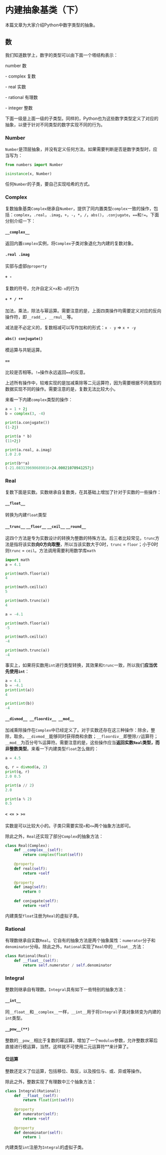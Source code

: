 # 内建抽象基类（下）

本篇文章为大家介绍Python中数字类型的抽象。

## 数

我们知道数学上，数字的类型可以由下面一个塔结构表示：

number 数

\- complex 复数

\- real 实数

\- rational 有理数

\- integer 整数

下面一级是上面一级的子类型。同样的，Python也为这些数字类型定义了对应的抽象，以便于针对不同类型的数字实现不同的行为。

### Number

`Number`是顶层抽象，并没有定义任何方法。如果需要判断是否是数字类型时，应当写为：

```python
from numbers import Number

isinstance(x, Number)
```

任何`Number`的子类，要自己实现哈希的方式。

### Complex

复数抽象基类`Complex`继承自`Number`，提供了同内置类型`complex`一致的操作，包括：`complex`，`.real`，`.imag`，`+`，`-`，`*`，`/`，`abs()`，`.conjugate`，`==`和`!=`。下面分别介绍一下：

#### `__complex__`

返回内置`complex`实例，将`Complex`子类对象退化为内建的复数对象。

#### `.real .imag`

实部与虚部`@property`

#### `+ -`

复数的符号，允许自定义`+x`和`-x`的行为

#### `+ * / **`

加法，乘法，除法与幂运算。需要注意的是，上面四类操作均需要定义对应的反向操作符，即`__radd__`，`__rmul__`等。

减法是不必定义的，复数相减可以写作加和的形式：`x - y` => `x + -y`

#### `abs() conjugate()`

模运算与共轭运算。

#### `==`

比较是否相等。`!=`操作永远返回`==`的反意。

上述所有操作中，较难实现的是加减乘除等二元运算符，因为需要根据不同类型的数据实现不同的操作。需要注意的是，复数无法比较大小。

来看一下内建`complex`类型的操作：

```python
a = 1 + 2j
b = complex(3, -4)

print(a.conjugate())
(1-2j)

print(a * b)
(11+2j)

print(a.real, a.imag)
1.0 2.0

print(b**a)
(-21.083139690689016+24.00021070941257j)
```

### Real

复数下面是实数。实数继承自复数类，在其基础上增加了针对于实数的一些操作：

#### `__float__`

转换为内建`float`类型

#### `__trunc__` `__floor__` `__ceil__` `__round__`

这四个方法是专为实数设计的转换为整数的特殊方法。后三者比较常见，`trunc`方法是指将该实数**向0方向取整**，所以当该实数大于0时，`trunc` = `floor`；小于0时则`trunc` = `ceil`。方法调用需要利用数学库`math`

```python
import math
a = 4.1

print(math.floor(a))
4

print(math.ceil(a))
5

print(math.trunc(a))
4

a = -4.1

print(math.floor(a))
-5

print(math.ceil(a))
-4

print(math.trunc(a))
-4
```

事实上，如果将实数用`int`进行类型转换，其效果和`trunc`一致，所以我们**应当优先使用`int`**：

```python
a = 4.1
b = -4.1
print(int(a))
4

print(int(b))
-4
```

#### `__divmod__ __floordiv__ __mod__`

加减乘除操作在`Complex`中已经定义了。对于实数还存在这三种操作：除余，整除，取余。`__divmod__`能够同时获得商和余数；`__floordiv__`即整除`//`运算符；`__mod__`为百分号%运算符。需要注意的是，这些操作应当**返回实数`Real`类型，而非整数类型**。来看一下内建类型`float`怎么做的：

```python
a = 4.5

q, r = divmod(a, 2)
print(q, r)
2.0 0.5

print(a // 2)
2.0

print(a % 2)
0.5
```

#### `< <= > >=`

实数是可以比较大小的。子类只需要实现`<`和`<=`两个抽象方法即可。

除此之外，`Real`还实现了部分`Complex`的抽象方法：

```python
class Real(Complex):
    def __complex__(self):
        return complex(float(self))
    
    @property
    def real(self):
        return +self
    
    @property
    def imag(self):
        return 0
    
    def conjugate(self):
        return +self
```

内建类型`float`注册为`Real`的虚拟子类。

### Rational

有理数继承自实数`Real`。它自有的抽象方法是两个抽象属性：`numerator`分子和`denominator`分母。除此之外，`Rational`实现了`Real`中的`__float__`方法：

```python
class Rational(Real):
    def __float__(self):
        return self.numerator / self.denominator
```

### Integral

整数则继承自有理数。`Integral`具有如下一些特别的抽象方法：

#### `__int__`

同`__float__`和`__complex__`一样，`__int__`用于将`Integral`子类对象转变为内建的`int`类型。

#### `__pow__(**)`

整数的`__pow__`相比于复数的幂运算，增加了一个`modulus`参数，允许整数求幂后直接进行模运算，当然，这样就不可使用二元运算符\*\*来计算了。

#### 位运算

整数还定义了位运算，包括移位、取反，以及按位与、或、异或等操作。

除此之外，整数实现了有理数中三个抽象方法：

```python
class Integral(Rational):
    def __float__(self):
        return float(int(self))
    
    @property
    def numerator(self):
        return +self
    
    @property
    def denominator(self):
        return 1
```

内建类型`int`注册为`Integral`的虚拟子类。

